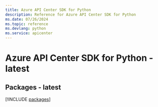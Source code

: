 ```yaml
---
title: Azure API Center SDK for Python
description: Reference for Azure API Center SDK for Python
ms.date: 07/26/2024
ms.topic: reference
ms.devlang: python
ms.service: apicenter
---
```

# Azure API Center SDK for Python - latest
## Packages - latest
[!INCLUDE [packages](api-center-index.md)]